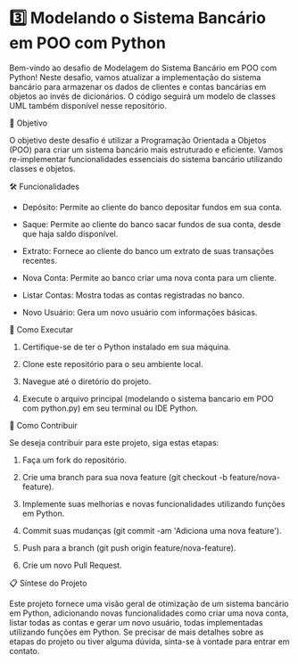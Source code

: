 # 3️⃣ Modelando o Sistema Bancário em POO com Python

Bem-vindo ao desafio de Modelagem do Sistema Bancário em POO com Python! Neste desafio, vamos atualizar a implementação do sistema bancário para armazenar os dados de clientes e contas bancárias em objetos ao invés de dicionários. O código seguirá um modelo de classes UML também disponível nesse repositório.

🎯 Objetivo 

O objetivo deste desafio é utilizar a Programação Orientada a Objetos (POO) para criar um sistema bancário mais estruturado e eficiente. Vamos re-implementar funcionalidades essenciais do sistema bancário utilizando classes e objetos.

🛠️ Funcionalidades 

- Depósito: Permite ao cliente do banco depositar fundos em sua conta.
 
- Saque: Permite ao cliente do banco sacar fundos de sua conta, desde que haja saldo disponível.

- Extrato: Fornece ao cliente do banco um extrato de suas transações recentes.

- Nova Conta: Permite ao banco criar uma nova conta para um cliente.

- Listar Contas: Mostra todas as contas registradas no banco.

- Novo Usuário: Gera um novo usuário com informações básicas.

📝 Como Executar 

1. Certifique-se de ter o Python instalado em sua máquina.

2. Clone este repositório para o seu ambiente local.

3. Navegue até o diretório do projeto.

4. Execute o arquivo principal (modelando o sistema bancario em POO com python.py) em seu terminal ou IDE Python.

🤝 Como Contribuir 

Se deseja contribuir para este projeto, siga estas etapas:

1. Faça um fork do repositório.

2. Crie uma branch para sua nova feature (git checkout -b feature/nova-feature).

3. Implemente suas melhorias e novas funcionalidades utilizando funções em Python.

4. Commit suas mudanças (git commit -am 'Adiciona uma nova feature').

5. Push para a branch (git push origin feature/nova-feature).

6. Crie um novo Pull Request.

📋 Síntese do Projeto

Este projeto fornece uma visão geral de otimização de um sistema bancário em Python, adicionando novas funcionalidades como criar uma nova conta, listar todas as contas e gerar um novo usuário, todas implementadas utilizando funções em Python. Se precisar de mais detalhes sobre as etapas do projeto ou tiver alguma dúvida, sinta-se à vontade para entrar em contato.
